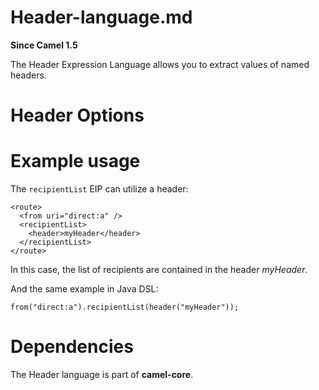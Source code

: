 # Header-language.md

**Since Camel 1.5**

The Header Expression Language allows you to extract values of named
headers.

# Header Options

# Example usage

The `recipientList` EIP can utilize a header:

    <route>
      <from uri="direct:a" />
      <recipientList>
        <header>myHeader</header>
      </recipientList>
    </route>

In this case, the list of recipients are contained in the header
*myHeader*.

And the same example in Java DSL:

    from("direct:a").recipientList(header("myHeader"));

# Dependencies

The Header language is part of **camel-core**.

